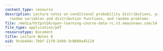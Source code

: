 ```yaml
---
content_type: resource
description: Lecture notes on conditional probability distributions, probability,
  random variables and distribution functions, and random problems.
file: /media/https%3A/open-learning-course-data-rc.s3.amazonaws.com/14-30-introduction-to-statistical-methods-in-economics-spring-2009/9cda4d4c7bbf21f05d493c0888a45119_MIT14_30s09_lec08.pdf
file_type: application/pdf
resourcetype: Document
title: Lecture Notes 8
uid: 9cda4d4c-7bbf-21f0-5d49-3c0888a45119
---
```

